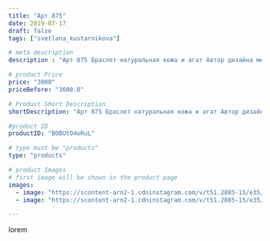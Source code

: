 ```yaml
---
title: "Арт 875"
date: 2019-07-17
draft: false
tags: ["svetlana_kustarnikova"]

# meta description
description : "Арт 875 Браслет натуральная кожа и агат Автор дизайна модели mea _ elena _"

# product Price
price: "3000"
priceBefore: "3600.0"

# Product Short Description
shortDescription: "Арт 875 Браслет натуральная кожа и агат Автор дизайна модели mea _ elena _"

#product ID
productID: "B0BUtO4oRuL"

# type must be "products"
type: "products"

# product Images
# first image will be shown in the product page
images:
  - image: "https://scontent-arn2-1.cdninstagram.com/v/t51.2885-15/e35/s1080x1080/66168176_1067659720107813_8452157179344246746_n.jpg?tp=1&_nc_ht=scontent-arn2-1.cdninstagram.com&_nc_cat=109&_nc_ohc=cyqQ6E3IOUEAX-cg2-_&ccb=7-4&oh=93222d97bc9a02244576c5dd2e40e353&oe=6082294E&ig_cache_key=MjA5MDA0Mjc2NDY0NjQ2MDg4NA%3D%3D.2-ccb7-4"
  - image: "https://scontent-arn2-1.cdninstagram.com/v/t51.2885-15/e35/s1080x1080/67051431_2296021460453089_1499504631404745816_n.jpg?tp=1&_nc_ht=scontent-arn2-1.cdninstagram.com&_nc_cat=101&_nc_ohc=GMHnqPrH0GoAX_2oafW&ccb=7-4&oh=e8275ee7106df6b371e57f758cf5fc5e&oe=6083BD21&ig_cache_key=MjA5MDA0Mjc2NDYzODEwODgzMQ%3D%3D.2-ccb7-4"

---
```

lorem
